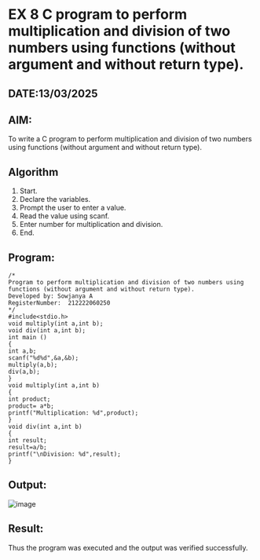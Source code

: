 # EX 8 C program to perform multiplication and division of two numbers using functions (without argument and without return type).
## DATE:13/03/2025
## AIM:
To write a C program to perform multiplication and division of two numbers using functions (without argument and without return type).

## Algorithm
1. Start. 
2. Declare the variables. 
3. Prompt the user to enter a value. 
4. Read the value using scanf. 
5. Enter number for multiplication and division. 
6. End.     

## Program:
```
/*
Program to perform multiplication and division of two numbers using functions (without argument and without return type).
Developed by: Sowjanya A
RegisterNumber:  212222060250
*/
#include<stdio.h> 
void multiply(int a,int b); 
void div(int a,int b); 
int main () 
{ 
int a,b; 
scanf("%d%d",&a,&b); 
multiply(a,b); 
div(a,b); 
} 
void multiply(int a,int b) 
{ 
int product; 
product= a*b; 
printf("Multiplication: %d",product); 
} 
void div(int a,int b) 
{ 
int result; 
result=a/b; 
printf("\nDivision: %d",result); 
} 

```

## Output:

![image](https://github.com/user-attachments/assets/f8961851-da60-4b78-b558-802b935680d9)


## Result:
Thus the program was executed and the output was verified successfully.
